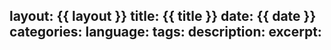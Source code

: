 layout: {{ layout }}
title: {{ title }}
date: {{ date }}
categories:
language:
tags:
description:
excerpt:
---
